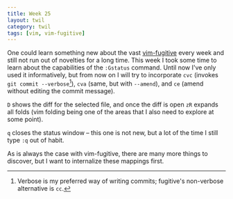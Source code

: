 ```yaml
---
title: Week 25
layout: twil
category: twil
tags: [vim, vim-fugitive]
---
```


One could learn something new about the vast [vim-fugitive][] every week and
still not run out of novelties for a long time. This week I took some time to
learn about the capabilities of the `:Gstatus` command. Until now I've only
used it informatively, but from now on I will try to incorporate `cvc`
(invokes `git commit --verbose`[^1]), `cva` (same, but with `--amend`), and
`ce` (amend without editing the commit message).

`D` shows the diff for the selected file, and once the diff is open `zR`
expands all folds (vim folding being one of the areas that I also need to
explore at some point).

`q` closes the status window – this one is not new, but a lot of the time I
still type `:q` out of habit.

As is always the case with vim-fugitive, there are many more things to
discover, but I want to internalize these mappings first.

[vim-fugitive]: https://github.com/tpope/vim-unimpaired
[^1]: Verbose is my preferred way of writing commits; fugitive's non-verbose alternative is `cc`.
